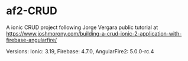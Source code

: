 # af2-CRUD
A ionic CRUD project following Jorge Vergara public tutorial at https://www.joshmorony.com/building-a-crud-ionic-2-application-with-firebase-angularfire/

Versions:
Ionic: 3.19,
Firebase: 4.7.0,
AngularFire2: 5.0.0-rc.4
